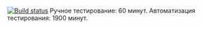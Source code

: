 [![Build status](https://ci.appveyor.com/api/projects/status/c0aghjm6r9cq0kdt?svg=true)](https://ci.appveyor.com/project/chugad/patterns-2)
Ручное тестирование: 60 минут.
Автоматизация тестирования: 1900 минут.
